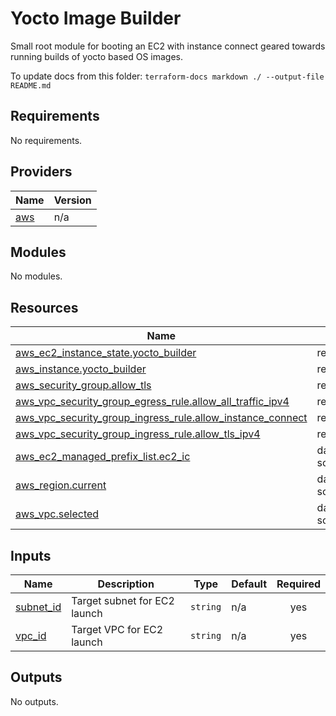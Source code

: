 # Yocto Image Builder

Small root module for booting an EC2 with instance connect geared towards running builds of yocto based OS images.

To update docs from this folder: `terraform-docs markdown ./ --output-file README.md`

<!-- BEGIN_TF_DOCS -->
## Requirements

No requirements.

## Providers

| Name | Version |
|------|---------|
| <a name="provider_aws"></a> [aws](#provider\_aws) | n/a |

## Modules

No modules.

## Resources

| Name | Type |
|------|------|
| [aws_ec2_instance_state.yocto_builder](https://registry.terraform.io/providers/hashicorp/aws/latest/docs/resources/ec2_instance_state) | resource |
| [aws_instance.yocto_builder](https://registry.terraform.io/providers/hashicorp/aws/latest/docs/resources/instance) | resource |
| [aws_security_group.allow_tls](https://registry.terraform.io/providers/hashicorp/aws/latest/docs/resources/security_group) | resource |
| [aws_vpc_security_group_egress_rule.allow_all_traffic_ipv4](https://registry.terraform.io/providers/hashicorp/aws/latest/docs/resources/vpc_security_group_egress_rule) | resource |
| [aws_vpc_security_group_ingress_rule.allow_instance_connect](https://registry.terraform.io/providers/hashicorp/aws/latest/docs/resources/vpc_security_group_ingress_rule) | resource |
| [aws_vpc_security_group_ingress_rule.allow_tls_ipv4](https://registry.terraform.io/providers/hashicorp/aws/latest/docs/resources/vpc_security_group_ingress_rule) | resource |
| [aws_ec2_managed_prefix_list.ec2_ic](https://registry.terraform.io/providers/hashicorp/aws/latest/docs/data-sources/ec2_managed_prefix_list) | data source |
| [aws_region.current](https://registry.terraform.io/providers/hashicorp/aws/latest/docs/data-sources/region) | data source |
| [aws_vpc.selected](https://registry.terraform.io/providers/hashicorp/aws/latest/docs/data-sources/vpc) | data source |

## Inputs

| Name | Description | Type | Default | Required |
|------|-------------|------|---------|:--------:|
| <a name="input_subnet_id"></a> [subnet\_id](#input\_subnet\_id) | Target subnet for EC2 launch | `string` | n/a | yes |
| <a name="input_vpc_id"></a> [vpc\_id](#input\_vpc\_id) | Target VPC for EC2 launch | `string` | n/a | yes |

## Outputs

No outputs.
<!-- END_TF_DOCS -->